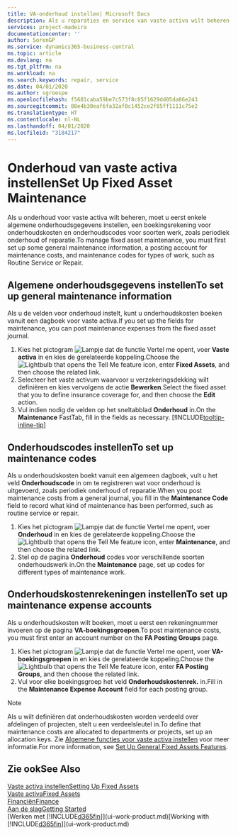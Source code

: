 ```yaml
---
title: VA-onderhoud instellen| Microsoft Docs
description: Als u reparaties en service van vaste activa wilt beheren, geeft u algemene onderhoudsinformatie, codes voor het soort werk en een boekingsrekening voor kosten op.
services: project-madeira
documentationcenter: ''
author: SorenGP
ms.service: dynamics365-business-central
ms.topic: article
ms.devlang: na
ms.tgt_pltfrm: na
ms.workload: na
ms.search.keywords: repair, service
ms.date: 04/01/2020
ms.author: sgroespe
ms.openlocfilehash: f5681caba59be7c573f8c85f1629dd05da86e243
ms.sourcegitcommit: 88e4b30eaf6fa32af0c1452ce2f85ff1111c75e2
ms.translationtype: HT
ms.contentlocale: nl-NL
ms.lasthandoff: 04/01/2020
ms.locfileid: "3184217"
---
```

# <a name="set-up-fixed-asset-maintenance"></a><span data-ttu-id="373cf-103">Onderhoud van vaste activa instellen</span><span class="sxs-lookup"><span data-stu-id="373cf-103">Set Up Fixed Asset Maintenance</span></span>
<span data-ttu-id="373cf-104">Als u onderhoud voor vaste activa wilt beheren, moet u eerst enkele algemene onderhoudsgegevens instellen, een boekingsrekening voor onderhoudskosten en onderhoudscodes voor soorten werk, zoals periodiek onderhoud of reparatie.</span><span class="sxs-lookup"><span data-stu-id="373cf-104">To manage fixed asset maintenance, you must first set up some general maintenance information, a posting account for maintenance costs, and maintenance codes for types of work, such as Routine Service or Repair.</span></span>

## <a name="to-set-up-general-maintenance-information"></a><span data-ttu-id="373cf-105">Algemene onderhoudsgegevens instellen</span><span class="sxs-lookup"><span data-stu-id="373cf-105">To set up general maintenance information</span></span>
<span data-ttu-id="373cf-106">Als u de velden voor onderhoud instelt, kunt u onderhoudskosten boeken vanuit een dagboek voor vaste activa.</span><span class="sxs-lookup"><span data-stu-id="373cf-106">If you set up the fields for maintenance, you can post maintenance expenses from the fixed asset journal.</span></span>

1. <span data-ttu-id="373cf-107">Kies het pictogram ![Lampje dat de functie Vertel me opent](media/ui-search/search_small.png "Vertel me wat u wilt doen"), voer **Vaste activa** in en kies de gerelateerde koppeling.</span><span class="sxs-lookup"><span data-stu-id="373cf-107">Choose the ![Lightbulb that opens the Tell Me feature](media/ui-search/search_small.png "Tell me what you want to do") icon, enter **Fixed Assets**, and then choose the related link.</span></span>
2. <span data-ttu-id="373cf-108">Selecteer het vaste activum waarvoor u verzekeringsdekking wilt definiëren en kies vervolgens de actie **Bewerken**.</span><span class="sxs-lookup"><span data-stu-id="373cf-108">Select the fixed asset that you to define insurance coverage for, and then choose the **Edit** action.</span></span>
3. <span data-ttu-id="373cf-109">Vul indien nodig de velden op het sneltabblad **Onderhoud** in.</span><span class="sxs-lookup"><span data-stu-id="373cf-109">On the **Maintenance** FastTab, fill in the fields as necessary.</span></span> [!INCLUDE[tooltip-inline-tip](includes/tooltip-inline-tip_md.md)]

## <a name="to-set-up-maintenance-codes"></a><span data-ttu-id="373cf-110">Onderhoudscodes instellen</span><span class="sxs-lookup"><span data-stu-id="373cf-110">To set up maintenance codes</span></span>
<span data-ttu-id="373cf-111">Als u onderhoudskosten boekt vanuit een algemeen dagboek, vult u het veld **Onderhoudscode** in om te registreren wat voor onderhoud is uitgevoerd, zoals periodiek onderhoud of reparatie.</span><span class="sxs-lookup"><span data-stu-id="373cf-111">When you post maintenance costs from a general journal, you fill in the **Maintenance Code** field to record what kind of maintenance has been performed, such as routine service or repair.</span></span>

1. <span data-ttu-id="373cf-112">Kies het pictogram ![Lampje dat de functie Vertel me opent](media/ui-search/search_small.png "Vertel me wat u wilt doen"), voer **Onderhoud** in en kies de gerelateerde koppeling.</span><span class="sxs-lookup"><span data-stu-id="373cf-112">Choose the ![Lightbulb that opens the Tell Me feature](media/ui-search/search_small.png "Tell me what you want to do") icon, enter **Maintenance**, and then choose the related link.</span></span>
2. <span data-ttu-id="373cf-113">Stel op de pagina **Onderhoud** codes voor verschillende soorten onderhoudswerk in.</span><span class="sxs-lookup"><span data-stu-id="373cf-113">On the **Maintenance** page, set up codes for different types of maintenance work.</span></span>

## <a name="to-set-up-maintenance-expense-accounts"></a><span data-ttu-id="373cf-114">Onderhoudskostenrekeningen instellen</span><span class="sxs-lookup"><span data-stu-id="373cf-114">To set up maintenance expense accounts</span></span>
<span data-ttu-id="373cf-115">Als u onderhoudskosten wilt boeken, moet u eerst een rekeningnummer invoeren op de pagina **VA-boekingsgroepen**.</span><span class="sxs-lookup"><span data-stu-id="373cf-115">To post maintenance costs, you must first enter an account number on the **FA Posting Groups** page.</span></span>

1. <span data-ttu-id="373cf-116">Kies het pictogram ![Lampje dat de functie Vertel me opent](media/ui-search/search_small.png "Vertel me wat u wilt doen"), voer **VA-boekingsgroepen** in en kies de gerelateerde koppeling.</span><span class="sxs-lookup"><span data-stu-id="373cf-116">Choose the ![Lightbulb that opens the Tell Me feature](media/ui-search/search_small.png "Tell me what you want to do") icon, enter **FA Posting Groups**, and then choose the related link.</span></span>
2. <span data-ttu-id="373cf-117">Vul voor elke boekingsgroep het veld **Onderhoudskostenrek.** in.</span><span class="sxs-lookup"><span data-stu-id="373cf-117">Fill in the **Maintenance Expense Account** field for each posting group.</span></span>

> [!NOTE]  
>   <span data-ttu-id="373cf-118">Als u wilt definiëren dat onderhoudskosten worden verdeeld over afdelingen of projecten, stelt u een verdeelsleutel in.</span><span class="sxs-lookup"><span data-stu-id="373cf-118">To define that maintenance costs are allocated to departments or projects, set up an allocation keys.</span></span> <span data-ttu-id="373cf-119">Zie [Algemene functies voor vaste activa instellen](fa-how-setup-general.md) voor meer informatie.</span><span class="sxs-lookup"><span data-stu-id="373cf-119">For more information, see [Set Up General Fixed Assets Features](fa-how-setup-general.md).</span></span>

## <a name="see-also"></a><span data-ttu-id="373cf-120">Zie ook</span><span class="sxs-lookup"><span data-stu-id="373cf-120">See Also</span></span>
[<span data-ttu-id="373cf-121">Vaste activa instellen</span><span class="sxs-lookup"><span data-stu-id="373cf-121">Setting Up Fixed Assets</span></span>](fa-setup.md)  
[<span data-ttu-id="373cf-122">Vaste activa</span><span class="sxs-lookup"><span data-stu-id="373cf-122">Fixed Assets</span></span>](fa-manage.md)  
[<span data-ttu-id="373cf-123">Financiën</span><span class="sxs-lookup"><span data-stu-id="373cf-123">Finance</span></span>](finance.md)  
[<span data-ttu-id="373cf-124">Aan de slag</span><span class="sxs-lookup"><span data-stu-id="373cf-124">Getting Started</span></span>](product-get-started.md)  
<span data-ttu-id="373cf-125">[Werken met [!INCLUDE[d365fin](includes/d365fin_md.md)]](ui-work-product.md)</span><span class="sxs-lookup"><span data-stu-id="373cf-125">[Working with [!INCLUDE[d365fin](includes/d365fin_md.md)]](ui-work-product.md)</span></span>
